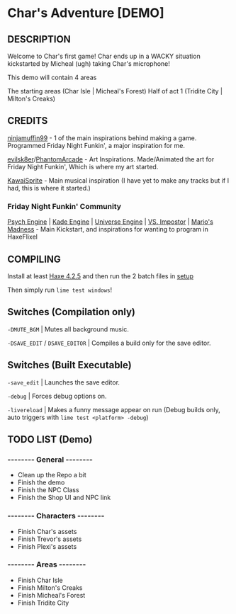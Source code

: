 # Char's Adventure [DEMO]

## DESCRIPTION

Welcome to Char's first game! Char ends up in a WACKY situation kickstarted by Micheal (ugh) taking Char's microphone! 

This demo will contain 4 areas

The starting areas (Char Isle | Micheal's Forest)
Half of act 1 (Tridite City | Milton's Creaks)

## CREDITS

[ninjamuffin99](https://ninjamuffin99.newgrounds.com/) - 1 of the main inspirations behind making a game. Programmed Friday Night Funkin', a major inspiration for me.

[evilsk8er](https://evilsk8r.newgrounds.com/)/[PhantomArcade](https://phantomarcade.newgrounds.com/) - Art Inspirations. Made/Animated the art for Friday Night Funkin', Which is where my art started.

[KawaiSprite](https://kawaisprite.newgrounds.com/) - Main musical inspiration (I have yet to make any tracks but if I had, this is where it started.)

### Friday Night Funkin' Community

[Psych Engine](https://github.com/ShadowMario/FNF-PsychEngine) | [Kade Engine](https://github.com/KadeArchive/Kade-Engine) | [Universe Engine](https://github.com/VideoBotYT/Universe-Engine) | [VS. Impostor](https://gamebanana.com/mods/55652) | [Mario's Madness](https://gamebanana.com/mods/359554) - Main Kickstart, and inspirations for wanting to program in HaxeFlixel

## COMPILING

Install at least [Haxe 4.2.5](https://haxe.org/) and then run the 2 batch files in [setup](setup/)

Then simply run `lime test windows`!

## Switches (Compilation only)

`-DMUTE_BGM` | Mutes all background music.

`-DSAVE_EDIT` / `DSAVE_EDITOR` | Compiles a build only for the save editor.

## Switches (Built Executable)

`-save_edit` | Launches the save editor.

`-debug` | Forces debug options on.

`-livereload` | Makes a funny message appear on run (Debug builds only, auto triggers with `lime test <platform> -debug`)

## TODO LIST (Demo)

### -------- General --------
- Clean up the Repo a bit
- Finish the demo
- Finish the NPC Class
- Finish the Shop UI and NPC link
### -------- Characters --------
- Finish Char's assets
- Finish Trevor's assets
- Finish Plexi's assets
### -------- Areas --------
- Finish Char Isle
- Finish Milton's Creaks
- Finish Micheal's Forest
- Finish Tridite City